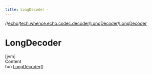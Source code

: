 ```yaml
---
title: LongDecoder -
---
```

//[echo](../../index.md)/[tech.whence.echo.codec.decoder](../index.md)/[LongDecoder](index.md)/[LongDecoder](-long-decoder.md)



# LongDecoder  
[jvm]  
Content  
fun [LongDecoder](-long-decoder.md)()  




